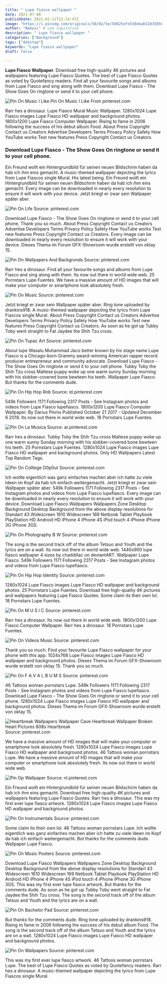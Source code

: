 ```yaml
---
title: " Lupe fiasco wallpaper "
date: 2021-07-08
publishDate: 2021-01-11T12:14:47Z
image: "https://i.pinimg.com/originals/50/82/5e/50825efe530ebab32d35056b0c915389.jpg"
author: "Namusi" # use capitalize
description: " Lupe fiasco wallpaper "
categories: ["Background"]
tags: ["dekstop"]
keywords: "Lupe fiasco wallpaper"
draft: false

---
```



**Lupe Fiasco Wallpaper**. Download free high-quality 4K pictures and wallpapers featuring Lupe Fiasco Quotes. The best of Lupe Fiasco Quotes as voted by Quotefancy readers. Find all your favourite songs and albums from Lupe Fiasco and sing along with them. Download Lupe Fiasco - The Show Goes On ringtone or send it to your cell phone.

![Pin On Music I Like](https://i.pinimg.com/originals/9a/7c/85/9a7c85ee2ce97af4d4d9e3ff783da2e5.jpg "Pin On Music I Like")
Pin On Music I Like From pinterest.com


Rarr hes a dinosaur. Lupe Fiasco Mural Music Wallpaper. 1280x1024 Lupe Fiasco images Lupe Fiasco HD wallpaper and background photos. 1800x1200 Lupe Fiasco Computer Wallpaper. Rising to fame in 2006 following the success of his debut album Food. About Press Copyright Contact us Creators Advertise Developers Terms Privacy Policy Safety How YouTube works Test new features Press Copyright Contact us Creators.

### Download Lupe Fiasco - The Show Goes On ringtone or send it to your cell phone.

Ein Freund wollt ein Hintergrundbild für seinen neuen Bildschirm haben da hab ich ihm eins gemacht. A music-themed wallpaper depicting the lyrics from Lupe Fiascos single Mural. His latest being. Ein Freund wollt ein Hintergrundbild für seinen neuen Bildschirm haben da hab ich ihm eins gemacht. Every image can be downloaded in nearly every resolution to ensure it will work with your device. Jetzt kriegt er zwar sein Wallpaper später aber.


![Pin On Life](https://i.pinimg.com/originals/8e/b8/ca/8eb8ca18ee0ed91cca4fa81c653c0ac9.jpg "Pin On Life")
Source: pinterest.com

Download Lupe Fiasco - The Show Goes On ringtone or send it to your cell phone. Thank you so much. About Press Copyright Contact us Creators Advertise Developers Terms Privacy Policy Safety How YouTube works Test new features Press Copyright Contact us Creators. Every image can be downloaded in nearly every resolution to ensure it will work with your device. Dieses Thema im Forum GFX-Showroom wurde erstellt von oktay 15.

![Pin On Wallpapers And Backgronds](https://i.pinimg.com/originals/95/2d/21/952d21de71a0fb120cca261452b0d968.jpg "Pin On Wallpapers And Backgronds")
Source: pinterest.com

Rarr hes a dinosaur. Find all your favourite songs and albums from Lupe Fiasco and sing along with them. Its now out there in world wide web. 25 Pornstars Lupe Fuentes. We have a massive amount of HD images that will make your computer or smartphone look absolutely fresh.

![Pin On Music](https://i.pinimg.com/originals/20/93/fe/2093fed6bcd9e20144b144b6880afe94.jpg "Pin On Music")
Source: pinterest.com

Jetzt kriegt er zwar sein Wallpaper später aber. Ring tone uploaded by drankins918. A music-themed wallpaper depicting the lyrics from Lupe Fiascos single Mural. About Press Copyright Contact us Creators Advertise Developers Terms Privacy Policy Safety How YouTube works Test new features Press Copyright Contact us Creators. As soon as he got up Tubby Toby went straight to Fat Jaydee the Shih Tzu cross.

![Pin On Tupac Art](https://i.pinimg.com/originals/c1/1a/50/c11a50de7687b16964d02389c9b2fed0.jpg "Pin On Tupac Art")
Source: pinterest.com

About lupe Wasalu Muhammad Jaco better known by his stage name Lupe Fiasco is a Chicago-born Grammy award-winning American rapper record producer entrepreneur and community advocate. Download Lupe Fiasco - The Show Goes On ringtone or send it to your cell phone. Tubby Toby the Shih Tzu cross Maltese puppy woke up one warm sunny Sunday morning with his slobber-covered bone bewteen his teeth. Wallpaper Lupe Fiasco. But thanks for the comments dude.

![Pin On Hip Hop Rnb](https://i.pinimg.com/originals/f2/3a/1e/f23a1e5386539cbd71bc790df9cdf2bb.png "Pin On Hip Hop Rnb")
Source: id.pinterest.com

549k Followers 1171 Following 2317 Posts - See Instagram photos and videos from Lupe Fiasco lupefiasco. 1800x1200 Lupe Fiasco Computer Wallpaper. By Darius Pinnix Published October 21 2017 - Updated December 6 2019. Its now out there in world wide web. 18 Pornstars Lupe Fuentes.

![Pin On La Musica](https://i.pinimg.com/originals/31/87/0a/31870ab9e5fdf238e1a23543611412d4.jpg "Pin On La Musica")
Source: ar.pinterest.com

Rarr hes a dinosaur. Tubby Toby the Shih Tzu cross Maltese puppy woke up one warm sunny Sunday morning with his slobber-covered bone bewteen his teeth. 25 Pornstars Lupe Fuentes. 1280x1024 Lupe Fiasco images Lupe Fiasco HD wallpaper and background photos. Only HD Wallpapers Latest Top Random Tags.

![Pin On Colllege D0p0ut](https://i.pinimg.com/474x/e1/5d/97/e15d97e218112cfe4a79ed4486292787.jpg "Pin On Colllege D0p0ut")
Source: pinterest.com

Ich wollte eigentlich was ganz einfaches machen aber ich hatte zu viele Ideen im Kopf da hab ich einfach weitergemacht. Jetzt kriegt er zwar sein Wallpaper später aber. 549k Followers 1171 Following 2317 Posts - See Instagram photos and videos from Lupe Fiasco lupefiasco. Every image can be downloaded in nearly every resolution to ensure it will work with your device. Download Lupe Fiasco Wallpapers Wallpapers Zone Desktop Background Desktop Background from the above display resolutions for Standart 43 Widescreen 1610 Widescreen 169 Netbook Tablet Playbook PlayStation HD Android HD iPhone 4 iPhone 4S iPod touch 4 iPhone iPhone 3G iPhone 3GS.

![Pin On Photography B W](https://i.pinimg.com/originals/0c/8c/43/0c8c43410fdf7d32e748c0150445c543.jpg "Pin On Photography B W")
Source: pinterest.com

The song is the second track off of the album Tetsuo and Youth and the lyrics are on a wall. Its now out there in world wide web. 1440x900 lupe fiasco wallpaper 4 sizes by chaddillac on deviantART. Wallpaper Lupe Fiasco. 549k Followers 1171 Following 2317 Posts - See Instagram photos and videos from Lupe Fiasco lupefiasco.

![Pin On Hip Hop Identity](https://i.pinimg.com/originals/97/49/75/974975c21d8907f8e5e063fdd9014904.jpg "Pin On Hip Hop Identity")
Source: pinterest.com

1280x1024 Lupe Fiasco images Lupe Fiasco HD wallpaper and background photos. 25 Pornstars Lupe Fuentes. Download free high-quality 4K pictures and wallpapers featuring Lupe Fiasco Quotes. Some claim its their own lol. 18 Pornstars Lupe Fuentes.

![Pin On M U S I C](https://i.pinimg.com/originals/57/5a/b3/575ab31cd74403d04615c09a734ffa0c.jpg "Pin On M U S I C")
Source: pinterest.com

Rarr hes a dinosaur. Its now out there in world wide web. 1800x1200 Lupe Fiasco Computer Wallpaper. Rarr hes a dinosaur. 18 Pornstars Lupe Fuentes.

![Pin On Videos Music](https://i.pinimg.com/564x/b9/52/59/b952597d4dce05e7eb526d6eb6c5f727.jpg "Pin On Videos Music")
Source: pinterest.com

Thank you so much. Find your favourite Lupe Fiasco wallpaper for your phone with this app. 1024x768 Lupe Fiasco images Lupe Fiasco HD wallpaper and background photos. Dieses Thema im Forum GFX-Showroom wurde erstellt von oktay 15. Thank you so much.

![Pin On F A V A L B U M S](http://www.theplace2.ru/archive/lupe_fiasco/img/lupe_.jpg "Pin On F A V A L B U M S")
Source: pinterest.com

46 Tattoos woman pornstars Lupe. 549k Followers 1171 Following 2317 Posts - See Instagram photos and videos from Lupe Fiasco lupefiasco. Download Lupe Fiasco - The Show Goes On ringtone or send it to your cell phone. 1280x1024 Lupe Fiasco images Lupe Fiasco HD wallpaper and background photos. Dieses Thema im Forum GFX-Showroom wurde erstellt von oktay 15.

![Heartbreak Wallpapers Wallpaper Cave Heartbreak Wallpaper Broken Heart Pictures 808s Heartbreak](https://i.pinimg.com/originals/8a/46/94/8a46941dedf98e0897d1e67c10942e12.jpg "Heartbreak Wallpapers Wallpaper Cave Heartbreak Wallpaper Broken Heart Pictures 808s Heartbreak")
Source: pinterest.com

We have a massive amount of HD images that will make your computer or smartphone look absolutely fresh. 1280x1024 Lupe Fiasco images Lupe Fiasco HD wallpaper and background photos. 46 Tattoos woman pornstars Lupe. We have a massive amount of HD images that will make your computer or smartphone look absolutely fresh. Its now out there in world wide web.

![Pin Op Wallpaper](https://i.pinimg.com/originals/e9/5a/47/e95a47a7287b2280016e5536220437c6.jpg "Pin Op Wallpaper")
Source: nl.pinterest.com

Ein Freund wollt ein Hintergrundbild für seinen neuen Bildschirm haben da hab ich ihm eins gemacht. Download free high-quality 4K pictures and wallpapers featuring Lupe Fiasco Quotes. Rarr hes a dinosaur. This was my first ever lupe fiasco artwork. 1280x1024 Lupe Fiasco images Lupe Fiasco HD wallpaper and background photos.

![Pin On Instrumentals](https://i.pinimg.com/originals/e6/dd/7a/e6dd7ae58973643baa5deb17b44a8b4e.jpg "Pin On Instrumentals")
Source: pinterest.com

Some claim its their own lol. 46 Tattoos woman pornstars Lupe. Ich wollte eigentlich was ganz einfaches machen aber ich hatte zu viele Ideen im Kopf da hab ich einfach weitergemacht. But thanks for the comments dude. Wallpaper Lupe Fiasco.

![Pin On Music Posters](https://i.pinimg.com/originals/60/75/cf/6075cf6cbc9f1eb911ff1d50638e6f84.jpg "Pin On Music Posters")
Source: pinterest.com

Download Lupe Fiasco Wallpapers Wallpapers Zone Desktop Background Desktop Background from the above display resolutions for Standart 43 Widescreen 1610 Widescreen 169 Netbook Tablet Playbook PlayStation HD Android HD iPhone 4 iPhone 4S iPod touch 4 iPhone iPhone 3G iPhone 3GS. This was my first ever lupe fiasco artwork. But thanks for the comments dude. As soon as he got up Tubby Toby went straight to Fat Jaydee the Shih Tzu cross. The song is the second track off of the album Tetsuo and Youth and the lyrics are on a wall.

![Pin On Bachelor Pad](https://i.pinimg.com/736x/6e/eb/1c/6eeb1c29e3d2422dad27dbe1ddfa5682.jpg "Pin On Bachelor Pad")
Source: pinterest.com

But thanks for the comments dude. Ring tone uploaded by drankins918. Rising to fame in 2006 following the success of his debut album Food. The song is the second track off of the album Tetsuo and Youth and the lyrics are on a wall. 1280x1024 Lupe Fiasco images Lupe Fiasco HD wallpaper and background photos.

![Pin On Wallpapers](https://i.pinimg.com/originals/50/82/5e/50825efe530ebab32d35056b0c915389.jpg "Pin On Wallpapers")
Source: pinterest.com

This was my first ever lupe fiasco artwork. 46 Tattoos woman pornstars Lupe. The best of Lupe Fiasco Quotes as voted by Quotefancy readers. Rarr hes a dinosaur. A music-themed wallpaper depicting the lyrics from Lupe Fiascos single Mural.

